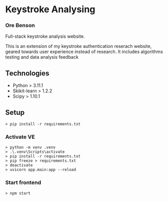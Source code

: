 # Keystroke Analysing
### Ore Benson

Full-stack keystroke analysis website.

This is an extension of my keystroke authentication reserach website, geared towards user experience instead of research.
It includes algorithms testing and data analysis feedback


## Technologies
* Python > 3.11.1
* Skikit-learn > 1.2.2
* Scipy > 1.10.1

## Setup
```
> pip install -r requirements.txt
```
### Activate VE
```
> python -m venv .venv
> .\.venv\Scripts\activate
> pip install -r requirements.txt
> pip freeze > requirements.txt
> deactivate
> uvicorn app.main:app --reload
```

### Start frontend
```
> npm start
```
